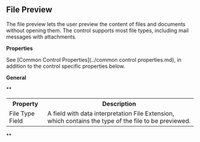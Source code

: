 ## File Preview

The file preview lets the user preview the content of files and documents without opening them. The control supports most file types, including mail messages with attachments.

**Properties**

See [Common Control Properties](../common control properties.md), in addition to the control specific properties below.

**General**

 **<table style="WIDTH: 100%">

<tbody>

<tr>

<th>Property</th>

<th>Description</th>

</tr>

<tr>

<td>File Type Field</td>

<td>A field with data interpretation File Extension, which contains the type of the file to be previewed.</td>

</tr>

</tbody>

</table>**